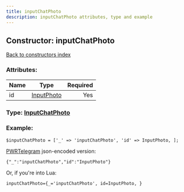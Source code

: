 ```yaml
---
title: inputChatPhoto
description: inputChatPhoto attributes, type and example
---
```

## Constructor: inputChatPhoto  
[Back to constructors index](index.md)



### Attributes:

| Name     |    Type       | Required |
|----------|:-------------:|---------:|
|id|[InputPhoto](../types/InputPhoto.md) | Yes|



### Type: [InputChatPhoto](../types/InputChatPhoto.md)


### Example:

```
$inputChatPhoto = ['_' => 'inputChatPhoto', 'id' => InputPhoto, ];
```  

[PWRTelegram](https://pwrtelegram.xyz) json-encoded version:

```
{"_":"inputChatPhoto","id":"InputPhoto"}
```


Or, if you're into Lua:  


```
inputChatPhoto={_='inputChatPhoto', id=InputPhoto, }

```


